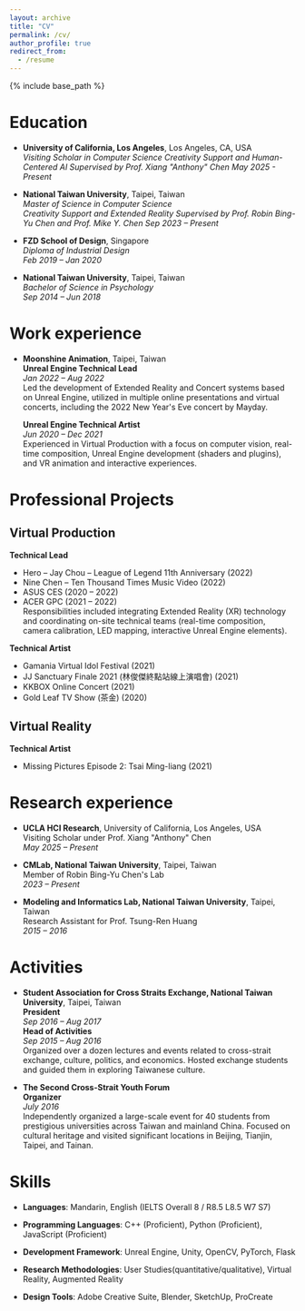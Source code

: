 ```yaml
---
layout: archive
title: "CV"
permalink: /cv/
author_profile: true
redirect_from:
  - /resume
---
```


{% include base_path %}

Education
======
- **University of California, Los Angeles**, Los Angeles, CA, USA  
  *Visiting Scholar in Computer Science*
  *Creativity Support and Human-Centered AI*
  *Supervised by Prof. Xiang "Anthony" Chen*
  *May 2025 - Present*
  

- **National Taiwan University**, Taipei, Taiwan  
  *Master of Science in Computer Science*  
  *Creativity Support and Extended Reality*
  *Supervised by Prof. Robin Bing-Yu Chen and Prof. Mike Y. Chen*
  *Sep 2023 – Present*

- **FZD School of Design**, Singapore  
  *Diploma of Industrial Design*  
  *Feb 2019 – Jan 2020*

- **National Taiwan University**, Taipei, Taiwan  
  *Bachelor of Science in Psychology*  
  *Sep 2014 – Jun 2018*

Work experience
======
- **Moonshine Animation**, Taipei, Taiwan  
  **Unreal Engine Technical Lead**  
  *Jan 2022 – Aug 2022*  
  Led the development of Extended Reality and Concert systems based on Unreal Engine, utilized in multiple online presentations and virtual concerts, including the 2022 New Year's Eve concert by Mayday.

  **Unreal Engine Technical Artist**  
  *Jun 2020 – Dec 2021*  
  Experienced in Virtual Production with a focus on computer vision, real-time composition, Unreal Engine development (shaders and plugins), and VR animation and interactive experiences.

Professional Projects
======
## Virtual Production
**Technical Lead**
- Hero – Jay Chou – League of Legend 11th Anniversary (2022)
- Nine Chen – Ten Thousand Times Music Video (2022)
- ASUS CES (2020 – 2022)
- ACER GPC (2021 – 2022)  
Responsibilities included integrating Extended Reality (XR) technology and coordinating on-site technical teams (real-time composition, camera calibration, LED mapping, interactive Unreal Engine elements).

**Technical Artist**
- Gamania Virtual Idol Festival (2021)
- JJ Sanctuary Finale 2021 (林俊傑終點站線上演唱會) (2021)
- KKBOX Online Concert (2021)
- Gold Leaf TV Show (茶金) (2020)

## Virtual Reality
**Technical Artist**
- Missing Pictures Episode 2: Tsai Ming-liang (2021)


Research experience
======
- **UCLA HCI Research**, University of California, Los Angeles, USA  
  Visiting Scholar under Prof. Xiang "Anthony" Chen  
  *May 2025 – Present*

- **CMLab, National Taiwan University**, Taipei, Taiwan  
  Member of Robin Bing-Yu Chen's Lab  
  *2023 – Present*

- **Modeling and Informatics Lab, National Taiwan University**, Taipei, Taiwan  
  Research Assistant for Prof. Tsung-Ren Huang  
  *2015 – 2016*


Activities
======
- **Student Association for Cross Straits Exchange, National Taiwan University**, Taipei, Taiwan  
  **President**  
  *Sep 2016 – Aug 2017*  
  **Head of Activities**  
  *Sep 2015 – Aug 2016*  
  Organized over a dozen lectures and events related to cross-strait exchange, culture, politics, and economics. Hosted exchange students and guided them in exploring Taiwanese culture.

- **The Second Cross-Strait Youth Forum**  
  **Organizer**  
  *July 2016*  
  Independently organized a large-scale event for 40 students from prestigious universities across Taiwan and mainland China. Focused on cultural heritage and visited significant locations in Beijing, Tianjin, Taipei, and Tainan.


Skills
======
- **Languages**: Mandarin, English (IELTS Overall 8 / R8.5 L8.5 W7 S7)  
- **Programming Languages**: C++ (Proficient), Python (Proficient), JavaScript (Proficient)
- **Development Framework**: Unreal Engine, Unity, OpenCV, PyTorch, Flask

- **Research Methodologies**: User Studies(quantitative/qualitative), Virtual Reality, Augmented Reality
- **Design Tools**: Adobe Creative Suite, Blender, SketchUp, ProCreate

<!-- Publications
======
  <ul>{% for post in site.publications reversed %}
    {% include archive-single-cv.html %}
  {% endfor %}</ul>
  
Talks
======
  <ul>{% for post in site.talks reversed %}
    {% include archive-single-talk-cv.html  %}
  {% endfor %}</ul>
  
Teaching
======
  <ul>{% for post in site.teaching reversed %}
    {% include archive-single-cv.html %}
  {% endfor %}</ul> -->
  
<!-- Service and leadership
======
* Currently signed in to 43 different slack teams -->
